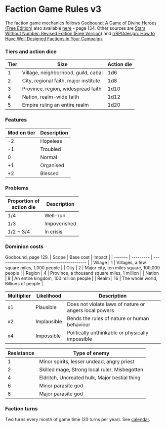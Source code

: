 # Faction Game Rules v3

The faction game mechanics follows [Godbound: A Game of Divine Heroes (Free Edition)](https://www.drivethrurpg.com/product/185959/Godbound-A-Game-of-Divine-Heroes-Free-Edition) also available [here](https://drive.google.com/file/d/14SRyFtMkRqaKUZZHpBN39FBYyrbyaa5S/view?usp=sharing) - page 134. Other sources are [Stars Without Number: Revised Edition (Free Version)](https://www.drivethrurpg.com/product/230009/Stars-Without-Number-Revised-Edition-Free-Version) and [r/RPGdesign: How to Have Well Designed Factions in Your Campaign](https://www.reddit.com/r/RPGdesign/comments/iz762t/how_to_have_well_designed_factions_in_your/).

### Tiers and action dice
| Tier | Size                                  | Action die |
| ---- | ------------------------------------- | ---------- |
| 1    | Village, neighborhood, guild, cabal   | 1d6        |
| 2    | City, regional faith, major institute | 1d8        |
| 3    | Province, region, widespread faith    | 1d10       |
| 4    | Nation, realm-wide faith              | 1d12       |
| 5    | Empire ruling an entire realm         | 1d20       |


### Features
| Mod on tier | Description |
| ----------- | ----------- |
| -2          | Hopeless    |
| -1          | Troubled    |
| 0           | Normal      |
| +1          | Organised   |
| +2          | Blessed     |

### Problems
| Proportion of<br />action die | Description  |
| ----------------------------- | ------------ |
| 1/4                           | Well-run     |
| 1/3                           | Impoverished |
| 1/2 ~ 3/4                     | In crisis    |

### Dominion costs

Godbound, page 129.
| Scope   | Base cost | Impact                                       |
| ------- | --------- | -------------------------------------------- |
| Village | 1         | Villages, a few square miles, 1,000 people   |
| City    | 2         | Major city, ten miles square, 100,000 people |
| Region  | 4         | Province, a thousand square miles, 1 million |
| Nation  | 8         | An entire kingdom, 100 million people        |
| Realm   | 16        | The whole world, Billions of people          |

| Multiplier | Likelihood  | Description                                            |
| ---------- | ----------- | ------------------------------------------------------ |
| x1         | Plausible   | Does not violate laws of nature or angers local powers |
| x2         | Implausible | Bends the rules of nature or human behaviour           |
| x4         | Impossible  | Politically unthinkable or physically impossible       |

| Resistance | Type of enemy                                 |
| ---------- | --------------------------------------------- |
| 1          | Minor spirits, lesser undead, angry priest    |
| 2          | Skilled mage, Strong local ruler, Misbegotten |
| 4          | Eldritch, Uncreated hulk, Major bestial thing |
| 6          | Minor parasite god                            |
| 8          | Major parasite god                                              |

### Faction turns
Two turns every month of game time (20 turns per year). See [calendar](../campaign/context/calendar.md).